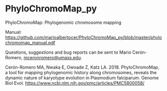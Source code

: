 # PhyloChromoMap_py
PhyloChromoMap: Phylogenomic chromosome mapping

Manual: https://github.com/marioalbertocer/PhyloChromoMap_py/blob/master/phylochromomap_manual.pdf

Questions, suggestions and bug reports can be sent to Mario Cerón-Romero, mceronromero@umass.edu.

Cerón-Romero MA, Nwaka E, Owoade Z, Katz LA. 2018. PhyloChromoMap, a tool for mapping phylogenomic history along chromosomes, reveals the dynamic nature of karyotype evolution in Plasmodium falciparum. Genome Biol Evol.
https://www.ncbi.nlm.nih.gov/pmc/articles/PMC5800058/
